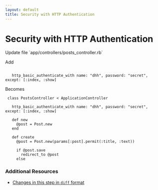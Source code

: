 ```yaml
---
layout: default
title: Security with HTTP Authentication
---
```


<h1 id="main">Security with HTTP Authentication</h1>
Update file `app/controllers/posts_controller.rb`

Add
<pre><code>&nbsp;
   http_basic_authenticate_with name: &quot;dhh&quot;, password: &quot;secret&quot;, except: [:index, :show]</code></pre>


Becomes
<pre><code> class PostsController &lt; ApplicationController
&nbsp;
   http_basic_authenticate_with name: &quot;dhh&quot;, password: &quot;secret&quot;, except: [:index, :show]
&nbsp;
   def new
     @post = Post.new
   end
&nbsp;
   def create
     @post = Post.new(params[:post].permit(:title, :text))
&nbsp;
     if @post.save
       redirect_to @post
     else
</code></pre>



### Additional Resources

* [Changes in this step in `diff` format](https://github.com/software-academy/rails_getting_started_bdd/commit/5f206749ddf21e6239fdbdf446f46684f7c309cb)

